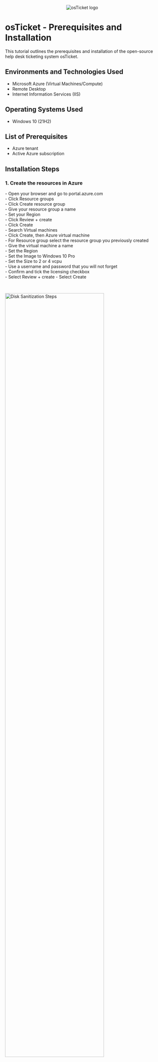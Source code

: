 
<p align="center">
<img src="https://i.imgur.com/Clzj7Xs.png" alt="osTicket logo"/>
</p>

<h1>osTicket - Prerequisites and Installation</h1>
This tutorial outlines the prerequisites and installation of the open-source help desk ticketing system osTicket.<br />

<h2>Environments and Technologies Used</h2>

- Microsoft Azure (Virtual Machines/Compute)
- Remote Desktop
- Internet Information Services (IIS)

<h2>Operating Systems Used </h2>

- Windows 10</b> (21H2)

<h2>List of Prerequisites</h2>

- Azure tenant 
- Active Azure subscription

<h2>Installation Steps</h2>

<h3>1. Create the resources in Azure</h3>
<p>
- Open your browser and go to portal.azure.com <br>
- Click Resource groups <br>
- Click Create resource group <br>
- Give your resource group a name <br>
- Set your Region <br>
- Click Review + create <br>
- Click Create <br>
- Search Virtual machines <br>
- Click Create, then Azure virtual machine <br>
- For Resource group select the resource group you previously created <br>
- Give the virtual machine a name <br>
- Set the Region <br>
- Set the Image to Windows 10 Pro <br>
- Set the Size to 2 or 4 vcpu <br>
- Use a username and password that you will not forget <br>
- Confirm and tick the licensing checkbox <br>
- Select Review + create 
- Select Create
</p>
<br/>

<p>
<img src="https://i.imgur.com/DJmEXEB.png" height="80%" width="80%" alt="Disk Sanitization Steps"/>
</p>
<p>
Lorem ipsum dolor sit amet, consectetur adipiscing elit, sed do eiusmod tempor incididunt ut labore et dolore magna aliqua. Ut enim ad minim veniam, quis nostrud exercitation ullamco laboris nisi ut aliquip ex ea commodo consequat. Duis aute irure dolor in reprehenderit in voluptate velit esse cillum dolore eu fugiat nulla pariatur.
</p>
<br />

<p>
<img src="https://i.imgur.com/DJmEXEB.png" height="80%" width="80%" alt="Disk Sanitization Steps"/>
</p>
<p>
Lorem ipsum dolor sit amet, consectetur adipiscing elit, sed do eiusmod tempor incididunt ut labore et dolore magna aliqua. Ut enim ad minim veniam, quis nostrud exercitation ullamco laboris nisi ut aliquip ex ea commodo consequat. Duis aute irure dolor in reprehenderit in voluptate velit esse cillum dolore eu fugiat nulla pariatur.
</p>
<br />

